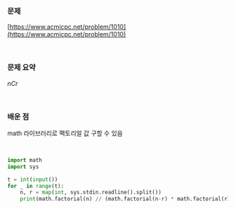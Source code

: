 ### 문제

[https://www.acmicpc.net/problem/1010](https://www.acmicpc.net/problem/1010)

<br>

### 문제 요약

$nCr$

<br>

### 배운 점

math 라이브러리로 팩토리얼 값 구할 수 있음

<br>


```python
import math
import sys

t = int(input())
for _ in range(t):
    n, r = map(int, sys.stdin.readline().split())
    print(math.factorial(n) // (math.factorial(n-r) * math.factorial(r)))
```